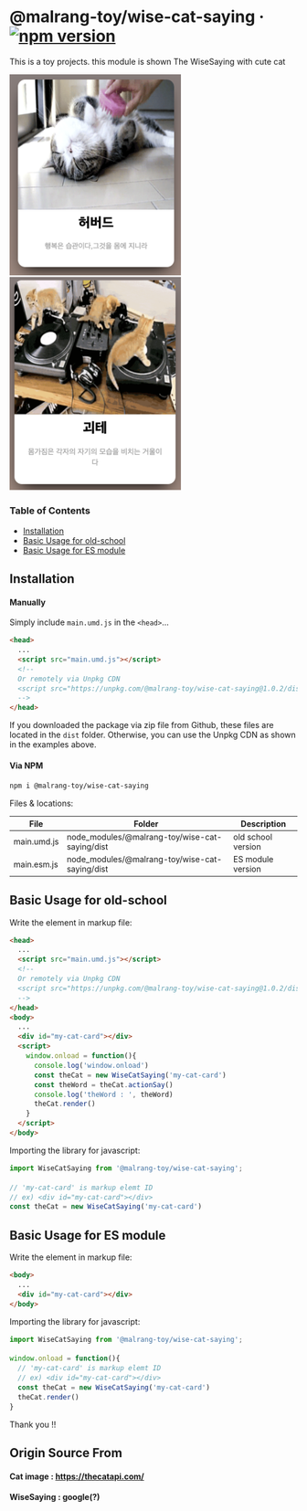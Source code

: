 # @malrang-toy/wise-cat-saying &middot; [![npm version](https://badge.fury.io/js/@malrang-toy%2Fwise-cat-saying.svg)](https://badge.fury.io/js/@malrang-toy%2Fwise-cat-saying)

This is a toy projects. this module is shown The WiseSaying with cute cat


<img src="https://github.com/seniya/malrang-toy-wise-cat-saying/blob/main/public/screen-01.png?raw=true" alt="Get a word with Cat" style="width:300px;"/>

<img src="https://github.com/seniya/malrang-toy-wise-cat-saying/blob/main/public/screen-02.png?raw=true" alt="Get a word with Cat" style="width:300px;"/>


### Table of Contents

* [Installation](#installation)
* [Basic Usage for old-school](#basic-usage-for-old-school)
* [Basic Usage for ES module](#basic-usage-for-es-module)


## Installation

#### Manually

Simply include `main.umd.js` in the `<head>`...
```html
<head>
  ...
  <script src="main.umd.js"></script>
  <!-- 
  Or remotely via Unpkg CDN 
  <script src="https://unpkg.com/@malrang-toy/wise-cat-saying@1.0.2/dist/main.umd.js"></script>
  -->
</head>
```

If you downloaded the package via zip file from Github, these files are located in the `dist` folder. Otherwise, you can use the Unpkg CDN as shown in the examples above.


#### Via NPM
```sh
npm i @malrang-toy/wise-cat-saying
```

Files & locations:

|        File        |             Folder              |               Description               |
| ------------------ | ------------------------------- | --------------------------------------- |
| main.umd.js  | node_modules/@malrang-toy/wise-cat-saying/dist | old school version |
| main.esm.js | node_modules/@malrang-toy/wise-cat-saying/dist | ES module version |                



## Basic Usage for old-school

Write the element in markup file:
```html
<head>
  ...
  <script src="main.umd.js"></script>
  <!-- 
  Or remotely via Unpkg CDN 
  <script src="https://unpkg.com/@malrang-toy/wise-cat-saying@1.0.2/dist/main.umd.js"></script>
  -->
</head>
<body>
  ...
  <div id="my-cat-card"></div>
  <script>
    window.onload = function(){
      console.log('window.onload')      
      const theCat = new WiseCatSaying('my-cat-card')
      const theWord = theCat.actionSay()
      console.log('theWord : ', theWord)      
      theCat.render()
    }
  </script>
</body>
```

Importing the library for javascript:
```javascript
import WiseCatSaying from '@malrang-toy/wise-cat-saying';

// 'my-cat-card' is markup elemt ID
// ex) <div id="my-cat-card"></div>
const theCat = new WiseCatSaying('my-cat-card')

```

## Basic Usage for ES module

Write the element in markup file:
```html
<body>
  ...
  <div id="my-cat-card"></div>
</body>
```

Importing the library for javascript:
```javascript
import WiseCatSaying from '@malrang-toy/wise-cat-saying';

window.onload = function(){
  // 'my-cat-card' is markup elemt ID
  // ex) <div id="my-cat-card"></div>
  const theCat = new WiseCatSaying('my-cat-card')
  theCat.render()
}
```

Thank you !!

## Origin Source From
#### Cat image : https://thecatapi.com/
#### WiseSaying : google(?)



